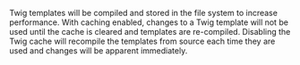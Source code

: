 Twig templates will be compiled and stored in the file system to increase performance. With caching enabled, changes to a Twig template will not be used until the cache is cleared and templates are re-compiled. Disabling the Twig cache will recompile the templates from source each time they are used and changes will be apparent immediately.

